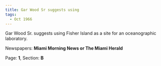 ```yaml
---  
title: Gar Wood Sr suggests using  
tags:  
  - Oct 1966  
---  
```

  
Gar Wood Sr. suggests using Fisher Island as a site for an oceanographic laboratory.  
  
Newspapers: **Miami Morning News or The Miami Herald**  
  
Page: **1**, Section: **B** 
